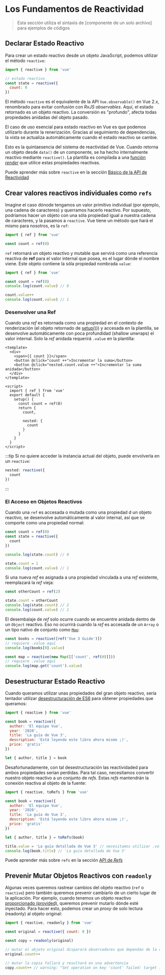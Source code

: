 # Los Fundamentos de Reactividad

> Esta sección utiliza el sintaxis de [componente de un solo archivo] para ejemplos de códigos

## Declarar Estado Reactivo

Para crear un estado reactivo desde un objeto JavaScript, podemos utilizar el método `reactive`:

```js
import { reactive } from 'vue'

// estado reactivo
const state = reactive({
  count: 0
})
```

El método `reactive` es el equivalente de la API `Vue.observable()` en Vue 2.x, renombrado para evitar confusión con _RxJS observables_. Aquí, el estado retornado es un objeto reactivo. La conversión es "profundo", afecta todas propiedades anidadas del objeto pasado.

El caso de uso esencial para estado reactivo en Vue es que podemos utilizarlo durante la renerización. Gracias al seguimiento de dependencias, la vista se actualiza automáticamente cuando el estado reactivo se cambie.

Esto es la quintaesencia del sistema de reactividad de Vue. Cuando retorna un objeto desde `data()` de un componente, se ha hecho internalmente reactivo mediante `reactive()`. La plantilla es compilada a una [función _render_](render-function.html) que utilice estas propiedades reactivas.

Puede aprender más sobre `reactive` en la sección [Básico de la API de Reactividad](../api/basic-reactivity.html)

## Crear valores reactivos individuales como `refs`

Imagine el caso dónode tengamos un valor primitivo individual (por ejemplo, una cadena de caracteres) y querramos hacerlo reactivo. Por supuesto, podríamos hacer un objeto con una sóla propiedad igual a nuestra cadena de caracteres, y la pasamos a `reactive`. Vue tiene un método que hará el mismo para nosotros, es la `ref`:

```js
import { ref } from 'vue'

const count = ref(0)
```

`ref` retornará un objeto reactivo y mutable que servirá como una referencia reactiva de **ref** para el valor internal que posea, es el lugar dónde el nombre viene. Este objeto contiene la sóla propiedad nombrada `value`:

```js
import { ref } from 'vue'

const count = ref(0)
console.log(count.value) // 0

count.value++
console.log(count.value) // 1
```

### Desenvolver una Ref

Cuando una _ref_ es retornada como una propiedad en el contexto de renderización (el objeto retornado de [setup()](composition-api-setup.html))) y accesada en la plantilla, se desenvolve automáticamente con poca profundidad (shallow unwraps) el valor internal. Solo la _ref_ anidada requerirá `.value` en la plantilla:

```vue-html
<template>
  <div>
    <span>{{ count }}</span>
    <button @click="count ++">Incrementar la suma</button>
    <button @click="nested.count.value ++">Incrementar la suma anidada</button>
  </div>
</template>

<script>
  import { ref } from 'vue'
  export default {
    setup() {
      const count = ref(0)
      return {
        count,

        nested: {
          count
        }
      }
    }
  }
</script>
```

:::tip
Si no quiere acceder la instancia actual del objeto, puede envolverla en un `reactive`:

```js
nested: reactive({
  count
})
```
:::

### El Acceso en Objetos Reactivos

Cuando una `ref` es accesada o mutada como una propiedad d un objeto reactivo, se desenvolve automáticamente al valor internal, así que se comporte como una propiedad normal:

```js
const count = ref(0)
const state = reactive({
  count
})

console.log(state.count) // 0

state.count = 1
console.log(count.value) // 1
```

Si una nueva _ref_ es asignada a una propiedad vinculada a una _ref_ existente, reemplazará la _ref_ vieja:

```js
const otherCount = ref(2)

state.count = otherCount
console.log(state.count) // 2
console.log(count.value) // 1
```
El desembalaje de _ref_ solo ocurre cuando se encuentre anidada dentro de un `Object` reactivo. Eso no ocurrirá cuando la _ref_ es accesada de un `Array` o un tipo nativo de conjunto como [`Map`](https://developer.mozilla.org/en-US/docs/Web/JavaScript/Reference/Global_Objects/Map):

```js
const books = reactive([ref('Vue 3 Guide')])
// requiere .value aquí
console.log(books[0].value)

const map = reactive(new Map([['count', ref(0)]]))
// requiere .value aquí
console.log(map.get('count').value)
```

## Desestructurar Estado Reactivo

Cuando queramos utilizar unas propiedades del gran objeto reactivo, sería tentador utilizar [desestructuración de ES6](https://developer.mozilla.org/en-US/docs/Web/JavaScript/Reference/Operators/Destructuring_assignment) para obtener propiedades que queramos:

```js
import { reactive } from 'vue'

const book = reactive({
  author: 'El equipo Vue',
  year: '2020',
  title: 'La guía de Vue 3',
  description: 'Está leyendo este libro ahora mismo ;)',
  price: 'gratis'
})

let { author, title } = book
```

Desafortunadamente, con tal desestructuración las reactividaded para ambos propiedades serían perdidas. Para tal caso, necesitamos convertir nuestro objeto reactivo a un conjunto de _refs_. Estas _refs_ mantendrán la conexión reactiva al objeto de la fuente:

```js
import { reactive, toRefs } from 'vue'

const book = reactive({
  author: 'El equipo Vue',
  year: '2020',
  title: 'La guía de Vue 3',
  description: 'Está leyendo este libro ahora mismo ;)',
  price: 'gratis'
})

let { author, title } = toRefs(book)

title.value = 'La guía detallada de Vue 3' // necesitamos utilizar .value debido a que _title_ ahora es una _ref_
console.log(book.title) // 'La guía detallada de Vue 3'
```

Puede aprender más sobre `refs` en la sección [API de _Refs_](../api/refs-api.html#ref)

## Prevenir Mutar Objetos Reactivos con `readonly`

Algunas veces queremos rastrear cambios del objeto reactivo (`ref` o `reactive`) pero también queremos prevenir cambiarlo de un cierto lugar de la aplicación. Por ejemplo, cuando tenemos un objeto reactivo [proporcionado (provided)](component-provide-inject.html), queremos prevenir mutarlo dónde esté inyectado. Para hacer esto, podemos crear un _proxy_ de solo lectura (readonly) al objeto original:

```js
import { reactive, readonly } from 'vue'

const original = reactive({ count: 0 })

const copy = readonly(original)

// mutar el objeto original disparará observadores que dependan de la copia
original.count++

// mutar la copia fallará y resultará en una advertencia
copy.count++ // warning: "Set operation on key 'count' failed: target is readonly."
```
